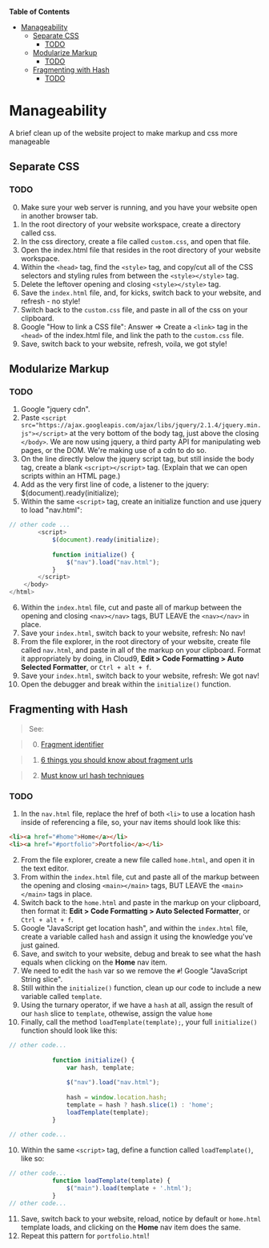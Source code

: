**Table of Contents**

- [Manageability](#manageability)
  - [Separate CSS](#separate-css)
    - [TODO](#todo)
  - [Modularize Markup](#modularize-markup)
    - [TODO](#todo-1)
  - [Fragmenting with Hash](#fragmenting-with-hash)
    - [TODO](#todo-2)

# Manageability
A brief clean up of the website project to make markup and css more manageable

## Separate CSS

### TODO

0. Make sure your web server is running, and you have your website open in another browser tab.
1. In the root directory of your website workspace, create a directory called css.
2. In the css directory, create a file called `custom.css`, and open that file.
3. Open the index.html file that resides in the root directory of your website workspace.
4. Within the `<head>` tag, find the `<style>` tag, and copy/cut all of the CSS selectors and styling rules from between the `<style></style>` tag.
5. Delete the leftover opening and closing `<style></style>` tag.
6. Save the `index.html` file, and, for kicks, switch back to your website, and refresh - no style!
7. Switch back to the `custom.css` file, and paste in all of the css on your clipboard.
8. Google "How to link a CSS file": Answer => Create a `<link>` tag in the `<head>` of the index.html file, and link the path to the `custom.css` file.
9. Save, switch back to your website, refresh, voila, we got style!

## Modularize Markup

### TODO

1. Google "jquery cdn".
2. Paste `<script src="https://ajax.googleapis.com/ajax/libs/jquery/2.1.4/jquery.min.js"></script>` at the very bottom of the body tag, just above the closing `</body>`. We are now using jquery, a third party API for manipulating web pages, or the DOM. We're making use of a cdn to do so.
3. On the line directly below the jquery script tag, but still inside the body tag, create a blank `<script></script>` tag. (Explain that we can open scripts within an HTML page.)
4. Add as the very first line of code, a listener to the jquery:
        $(document).ready(initialize);
5. Within the same `<script>` tag, create an initialize function and use jquery to load "nav.html":

````javascript
// other code ...
        <script>
            $(document).ready(initialize);
            
            function initialize() {
                $("nav").load("nav.html");
            }
        </script>
    </body>
</html>
````

6. Within the `index.html` file, cut and paste all of markup between the opening and closing `<nav></nav>` tags, BUT LEAVE the `<nav></nav>` in place.
7. Save your `index.html`, switch back to your website, refresh: No nav!
8. From the file explorer, in the root directory of your website, create file called `nav.html`, and paste in all of the markup on your clipboard. Format it appropriately by doing, in Cloud9, **Edit > Code Formatting > Auto Selected Formatter**, or `Ctrl + alt + f`.
9. Save your `index.html`, switch back to your website, refresh: We got nav!
10. Open the debugger and break within the `initialize()` function.

## Fragmenting with Hash

> See:

> 0. <a href="https://en.wikipedia.org/wiki/Fragment_identifier" target="_blank">Fragment identifier</a>

> 1. <a href="https://blog.httpwatch.com/2011/03/01/6-things-you-should-know-about-fragment-urls/" target="_blank">6 things you should know about fragment urls</a>

> 2. <a href="http://blog.mgm-tp.com/2011/10/must-know-url-hashtechniques-for-ajax-applications/" target="_blank">Must know url hash techniques</a>

### TODO

1. In the `nav.html` file, replace the href of both `<li>` to use a location hash inside of referencing a file, so, your nav items should look like this:

````HTML
<li><a href="#home">Home</a></li>
<li><a href="#portfolio">Portfolio</a></li>
````

2. From the file explorer, create a new file called `home.html`, and open it in the text editor.
3. From within the `index.html` file, cut and paste all of the markup between the opening and closing `<main></main>` tags, BUT LEAVE the `<main></main>` tags in place.
4. Switch back to the `home.html` and paste in the markup on your clipboard, then format it: **Edit > Code Formatting > Auto Selected Formatter**, or `Ctrl + alt + f`.
5. Google "JavaScript get location hash", and within the `index.html` file, create a variable called `hash` and assign it using the knowledge you've just gained.  
6. Save, and switch to your website, debug and break to see what the hash equals when clicking on the **Home** nav item.
7. We need to edit the `hash` var so we remove the `#`! Google "JavaScript String slice".
8. Still within the `initialize()` function, clean up our code to include a new variable called `template`.
9. Using the turnary operator, if we have a `hash` at all, assign the result of our `hash` slice to `template`, othewise, assign the value `home`
9. Finally, call the method `loadTemplate(template);`, your full `initialize()` function should look like this:

````javascript
// other code...
            
            function initialize() {
                var hash, template;
                
                $("nav").load("nav.html");
                
                hash = window.location.hash;
                template = hash ? hash.slice(1) : 'home';
                loadTemplate(template);
            }
            
// other code...
````

10.  Within the same `<script>` tag, define a function called `loadTemplate()`, like so:

````javascript
// other code...
            function loadTemplate(template) {
                $("main").load(template + '.html');
            }
// other code...
````

11. Save, switch back to your website, reload, notice by default or `home.html` template loads, and clicking on the **Home** nav item does the same.
12. Repeat this pattern for `portfolio.html`!